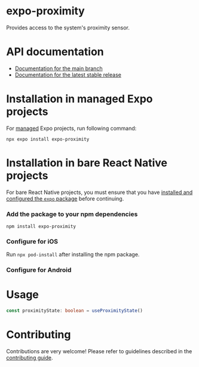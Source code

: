 # expo-proximity

Provides access to the system's proximity sensor.

# API documentation

- [Documentation for the main branch](https://github.com/expo/expo/blob/main/docs/pages/versions/unversioned/sdk/proximity.md)
- [Documentation for the latest stable release](https://docs.expo.dev/versions/latest/sdk/proximity/)

# Installation in managed Expo projects

For [managed](https://docs.expo.dev/archive/managed-vs-bare/) Expo projects, run following command:

```
npx expo install expo-proximity
```

# Installation in bare React Native projects

For bare React Native projects, you must ensure that you have [installed and configured the `expo` package](https://docs.expo.dev/bare/installing-expo-modules/) before continuing.

### Add the package to your npm dependencies

```
npm install expo-proximity
```

### Configure for iOS

Run `npx pod-install` after installing the npm package.

### Configure for Android

# Usage

```ts
const proximityState: boolean = useProximityState()
```

# Contributing

Contributions are very welcome! Please refer to guidelines described in the [contributing guide](https://github.com/expo/expo#contributing).
